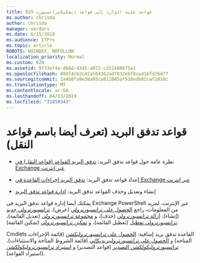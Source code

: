 ```yaml
---
title: 929 قواعد علبة الوارد إلى قواعد ديفليكترانسبورت
ms.author: chrisda
author: chrisda
manager: serdars
ms.date: 6/15/2018
ms.audience: ITPro
ms.topic: article
ROBOTS: NOINDEX, NOFOLLOW
localization_priority: Normal
ms.custom: 929
ms.assetid: 9733ef4e-db8d-4345-a072-c251480875a1
ms.openlocfilehash: 880f4cb2c42a564362ad7832ebf8ced16fd26d77
ms.sourcegitcommit: 1a4b8fa9e38a95ca811085af516edb81caf2018c
ms.translationtype: MT
ms.contentlocale: ar-SA
ms.lasthandoff: 04/13/2019
ms.locfileid: "31859343"
---
```

# <a name="mail-flow-rules-also-known-as-transport-rules"></a>قواعد تدفق البريد (تعرف أيضا باسم قواعد النقل)

- نظرة عامة حول قواعد تدفق البريد: [تدفق البريد القواعد (قواعد النقل) في Exchange عبر إنترنت](https://technet.microsoft.com/library/jj919238.aspx)

- إعداد قواعد تدفق البريد: [تدفق البريد إجراءات القاعدة في Exchange عبر إنترنت](https://technet.microsoft.com/library/dn600436.aspx)

- إنشاء وتعديل وحذف القواعد تدفق البريد: [إدارة قواعد تدفق البريد](https://technet.microsoft.com/library/jj657505.aspx)

يمكنك أيضا إدارة قواعد تدفق البريد في Exchange PowerShell عبر الإنترنت. لمزيد من المعلومات، راجع [الحصول على ترانسبورترولي](https://docs.microsoft.com/powershell/module/exchange/policy-and-compliance/get-transportrule) (عرض)، [ترانسبورترولي جديد](https://docs.microsoft.com/powershell/module/exchange/policy-and-compliance/new-transportrule) (إنشاء)، [إزالة ترانسبورترولي](https://docs.microsoft.com/powershell/module/exchange/policy-and-compliance/remove-transportrule) (حذف)، و [مجموعة ترانسبورترولي](https://docs.microsoft.com/powershell/module/exchange/policy-and-compliance/set-transportrule) (تعديل القائمة)، [ترانسبورترولي تعطيل](https://docs.microsoft.com/powershell/module/exchange/policy-and-compliance/disable-transportrule) (تعطيل القائمة)، و [تمكين ترانسبورترولي](https://docs.microsoft.com/powershell/module/exchange/policy-and-compliance/enable-transportrule) (تمكين القائمة).

Cmdlets القاعدة تدفق بريد إضافية: [الحصول على ترانسبورتروليكشن](https://docs.microsoft.com/powershell/module/exchange/policy-and-compliance/get-transportruleaction) (قائمة الإجراءات المتاحة) و [الحصول على ترانسبورتروليبريديكاتي](https://docs.microsoft.com/powershell/module/exchange/policy-and-compliance/get-transportrulepredicate) (قائمة الشروط المتاحة والاستثناءات)، [ترانسبورتروليكولكشن التصدير](https://docs.microsoft.com/powershell/module/exchange/policy-and-compliance/export-transportrulecollection) (قواعد التصدير) و [ استيراد ترانسبورتروليكولكشن](https://docs.microsoft.com/powershell/module/exchange/policy-and-compliance/import-transportrulecollection) (استيراد القواعد).
